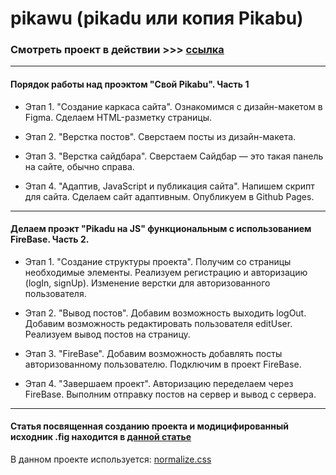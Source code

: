 # pikawu (pikadu или копия Pikabu)

### Смотреть проект в действии >>> [ссылка](https://woronokin.github.io/pikawu) 

--- 

#### Порядок работы над проэктом "Свой Pikabu". Часть 1

* Этап 1. "Создание каркаса сайта".
Ознакомимся с дизайн-макетом в Figma.
Сделаем HTML-разметку страницы.

* Этап 2. "Верстка постов".
Сверстаем посты из дизайн-макета.

* Этап 3. "Верстка сайдбара".
Сверстаем Сайдбар — это такая панель на сайте, обычно справа.

* Этап 4. "Адаптив, JavaScript и публикация сайта".
Напишем скрипт для сайта.
Сделаем сайт адаптивным.
Опубликуем в Github Pages.

--- 

#### Делаем проэкт "Pikadu на JS" функциональным c использованием FireBase. Часть 2.

* Этап 1. "Создание структуры проекта".
Получим со страницы необходимые элементы.
Реализуем регистрацию и авторизацию (logIn, signUp).
Изменение верстки для авторизованного пользователя.

* Этап 2. "Вывод постов".
Добавим возможность выходить logOut.
Добавим возможность редактировать пользователя editUser.
Реализуем вывод постов на страницу.

* Этап 3. "FireBase".
Добавим возможность добавлять посты авторизованному пользователю.
Подключим в проект FireBase.

* Этап 4. "Завершаем проект".
Авторизацию переделаем через FireBase.
Выполним отправку постов на сервер и вывод с сервера.

--- 

#### Статья посвященная созданию проекта и модицифированный исходник .fig находится в [данной статье](https://nikonorow.ru/web-development-pikawu-kopiya-pikabo/)

В данном проекте используется: [normalize.css](https://github.com/necolas/normalize.css/)
